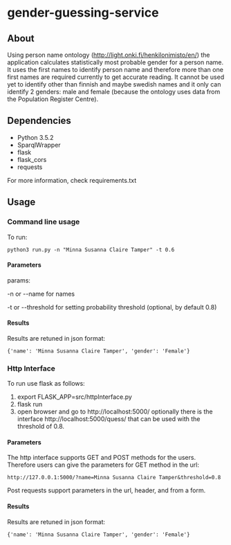 # gender-guessing-service


## About

Using person name ontology (http://light.onki.fi/henkilonimisto/en/) the application calculates statistically most probable gender for a person name. It uses the first names to identify person name and therefore more than one first names are required currently to get accurate reading. It cannot be used yet to identify other than finnish and maybe swedish names and it only can identify 2 genders: male and female (because the ontology uses data from the Population Register Centre). 

## Dependencies

* Python 3.5.2
* SparqlWrapper
* flask
* flask_cors
* requests

For more information, check requirements.txt

## Usage

### Command line usage

To run:

```
python3 run.py -n "Minna Susanna Claire Tamper" -t 0.6 
``` 

#### Parameters

params: 

-n or --name for names

-t or --threshold for setting probability threshold (optional, by default 0.8)

#### Results

Results are retuned in json format:

```
{'name': 'Minna Susanna Claire Tamper', 'gender': 'Female'}
```
### Http Interface

To run use flask as follows:

1. export FLASK_APP=src/httpInterface.py
2. flask run
3. open browser and go to http://localhost:5000/ optionally there is the interface http://localhost:5000/quess/<name> that can be used with the threshold of 0.8.

#### Parameters

The http interface supports GET and POST methods for the users. Therefore users can give the parameters for GET method in the url:

```
http://127.0.0.1:5000/?name=Minna Susanna Claire Tamper&threshold=0.8
```
Post requests support parameters in the url, header, and from a form.


#### Results

Results are retuned in json format:

```
{'name': 'Minna Susanna Claire Tamper', 'gender': 'Female'}
```

